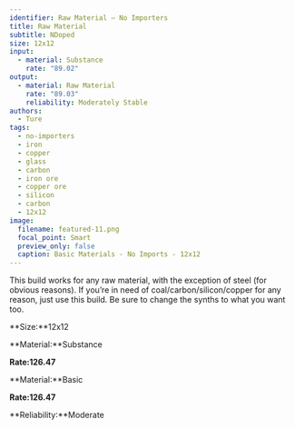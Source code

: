 ```yaml
---
identifier: Raw Material – No Importers
title: Raw Material
subtitle: NDoped
size: 12x12
input:
  - material: Substance
    rate: "89.02"
output:
  - material: Raw Material
    rate: "89.03"
    reliability: Moderately Stable
authors:
  - Ture
tags:
  - no-importers
  - iron
  - copper
  - glass
  - carbon
  - iron ore
  - copper ore
  - silicon
  - carbon
  - 12x12
image:
  filename: featured-11.png
  focal_point: Smart
  preview_only: false
  caption: Basic Materials - No Imports - 12x12
---
```

This build works for any raw material, with the exception of steel (for obvious reasons). If you’re in need of coal/carbon/silicon/copper for any reason, just use this build. Be sure to change the synths to what you want too.

**Size:**12x12

**Material:**Substance

**Rate:126.47**

**Material:**Basic

**Rate:126.47**

**Reliability:**Moderate